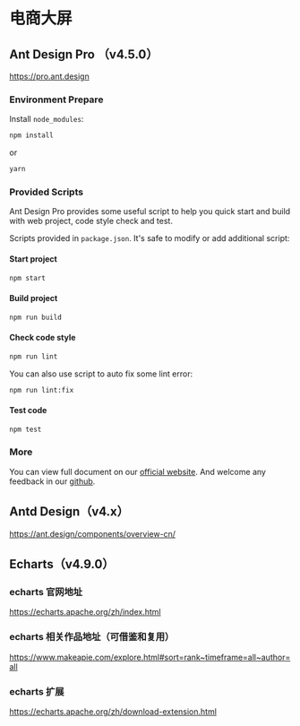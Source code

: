 # 电商大屏
## Ant Design Pro （v4.5.0）

https://pro.ant.design

### Environment Prepare

Install `node_modules`:

```bash
npm install
```

or

```bash
yarn
```

### Provided Scripts

Ant Design Pro provides some useful script to help you quick start and build with web project, code style check and test.

Scripts provided in `package.json`. It's safe to modify or add additional script:

#### Start project

```bash
npm start
```

#### Build project

```bash
npm run build
```

#### Check code style

```bash
npm run lint
```

You can also use script to auto fix some lint error:

```bash
npm run lint:fix
```

#### Test code

```bash
npm test
```

### More

You can view full document on our [official website](https://pro.ant.design). And welcome any feedback in our [github](https://github.com/ant-design/ant-design-pro).


## Antd Design（v4.x）
https://ant.design/components/overview-cn/

## Echarts（v4.9.0）

### echarts 官网地址
https://echarts.apache.org/zh/index.html

### echarts 相关作品地址（可借鉴和复用）
https://www.makeapie.com/explore.html#sort=rank~timeframe=all~author=all

### echarts 扩展
https://echarts.apache.org/zh/download-extension.html

